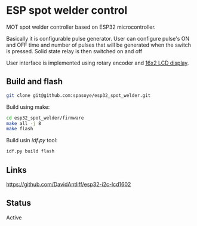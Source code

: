 # ESP spot welder control

MOT spot welder controller based on ESP32 microcontroller.
 
Basically it is configurable pulse generator. 
User can configure pulse's ON and OFF time and number of pulses that will be generated when the switch is pressed.
Solid state relay is then switched on and off

User interface is implemented using rotary encoder and [16x2 LCD display](https://github.com/DavidAntliff/esp32-i2c-lcd1602).

## Build and flash
```bash
git clone git@github.com:spasoye/esp32_spot_welder.git
```

Build using make:
```bash
cd esp32_spot_welder/firmware
make all -j 8
make flash
```

Build usin *idf.py* tool:
```bash
idf.py build flash
```

## Links
https://github.com/DavidAntliff/esp32-i2c-lcd1602

## Status

Active
